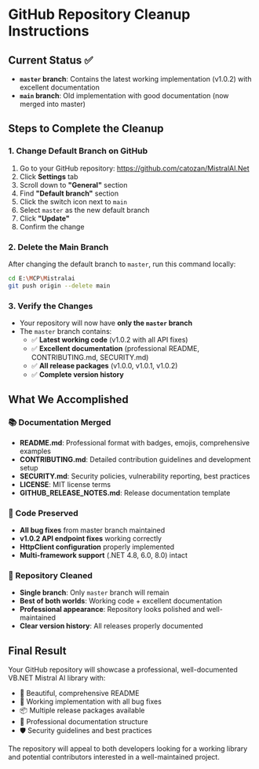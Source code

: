 # GitHub Repository Cleanup Instructions

## Current Status ✅
- **`master` branch**: Contains the latest working implementation (v1.0.2) with excellent documentation
- **`main` branch**: Old implementation with good documentation (now merged into master)

## Steps to Complete the Cleanup

### 1. Change Default Branch on GitHub
1. Go to your GitHub repository: https://github.com/catozan/MistralAI.Net
2. Click **Settings** tab
3. Scroll down to **"General"** section
4. Find **"Default branch"** section
5. Click the switch icon next to `main`
6. Select `master` as the new default branch
7. Click **"Update"**
8. Confirm the change

### 2. Delete the Main Branch
After changing the default branch to `master`, run this command locally:
```bash
cd E:\MCP\Mistralai
git push origin --delete main
```

### 3. Verify the Changes
- Your repository will now have **only the `master` branch**
- The `master` branch contains:
  - ✅ **Latest working code** (v1.0.2 with all API fixes)
  - ✅ **Excellent documentation** (professional README, CONTRIBUTING.md, SECURITY.md)
  - ✅ **All release packages** (v1.0.0, v1.0.1, v1.0.2)
  - ✅ **Complete version history**

## What We Accomplished

### 📚 Documentation Merged
- **README.md**: Professional format with badges, emojis, comprehensive examples
- **CONTRIBUTING.md**: Detailed contribution guidelines and development setup
- **SECURITY.md**: Security policies, vulnerability reporting, best practices
- **LICENSE**: MIT license terms
- **GITHUB_RELEASE_NOTES.md**: Release documentation template

### 🚀 Code Preserved
- **All bug fixes** from master branch maintained
- **v1.0.2 API endpoint fixes** working correctly
- **HttpClient configuration** properly implemented
- **Multi-framework support** (.NET 4.8, 6.0, 8.0) intact

### 🎯 Repository Cleaned
- **Single branch**: Only `master` branch will remain
- **Best of both worlds**: Working code + excellent documentation
- **Professional appearance**: Repository looks polished and well-maintained
- **Clear version history**: All releases properly documented

## Final Result
Your GitHub repository will showcase a professional, well-documented VB.NET Mistral AI library with:
- 🌟 Beautiful, comprehensive README
- 🔧 Working implementation with all bug fixes
- 📦 Multiple release packages available
- 📖 Professional documentation structure
- 🛡️ Security guidelines and best practices

The repository will appeal to both developers looking for a working library and potential contributors interested in a well-maintained project.
